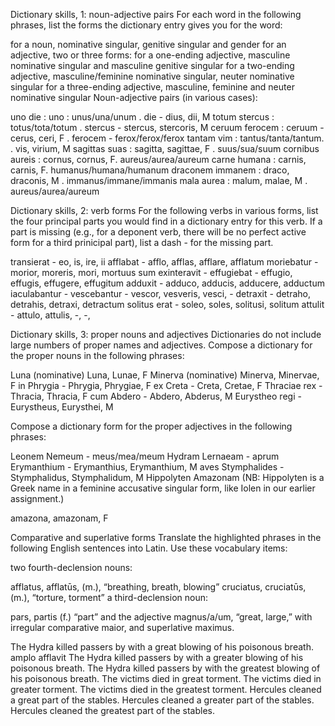 Dictionary skills, 1: noun-adjective pairs
For each word in the following phrases, list the forms the dictionary entry gives you for the word:

for a noun, nominative singular, genitive singular and gender
for an adjective, two or three forms:
for a one-ending adjective, masculine nominative singular and masculine genitive singular
for a two-ending adjective, masculine/feminine nominative singular, neuter nominative singular
for a three-ending adjective, masculine, feminine and neuter nominative singular
Noun-adjective pairs (in various cases):

uno die : uno : unus/una/unum   .   die - dius, dii, M
totum stercus : totus/tota/totum   .   stercus - stercus, stercoris, M
ceruum ferocem : ceruum - cerus, ceri, F   .   ferocem - ferox/ferox/ferox
tantam vim : tantus/tanta/tantum.  .   vis, virium, M
sagittas suas : sagitta, sagittae, F   .   suus/sua/suum
cornibus aureis : cornus, cornus, F.     aureus/aurea/aureum
carne humana : carnis, carnis, F.     humanus/humana/humanum
draconem immanem : draco, draconis, M   .   immanus/immane/immanis
mala aurea : malum, malae, M   .   aureus/aurea/aureum



Dictionary skills, 2: verb forms
For the following verbs in various forms, list the four principal parts you would
find in a dictionary entry for this verb. If a part is missing (e.g., for a deponent verb, 
there will be no perfect active form for a third prinicipal part), list a dash - for the missing part.

transierat - eo, is, ire, ii
afflabat - afflo, afflas, afflare, afflatum
moriebatur - morior, moreris, mori, mortuus sum
exinteravit - 
effugiebat - effugio, effugis, effugere, effugitum
adduxit - adduco, adducis, adducere, adductum
iaculabantur - 
vescebantur - vescor, vesveris, vesci, -
detraxit - detraho, detrahis, detraxi, detractum
solitus erat - soleo, soles, solitusi, solitum
attulit - attulo, attulis, -, -, 


Dictionary skills, 3: proper nouns and adjectives
Dictionaries do not include large numbers of proper names and adjectives. Compose a dictionary for the proper nouns in the following phrases:

Luna (nominative) Luna, Lunae, F
Minerva (nominative) Minerva, Minervae, F
in Phrygia - Phrygia, Phrygiae, F
ex Creta - Creta, Cretae, F
Thraciae rex - Thracia, Thracia, F
cum Abdero - Abdero, Abderus, M
Eurystheo regi - Eurystheus, Eurysthei, M

Compose a dictionary form for the proper adjectives in the following phrases:
 
Leonem Nemeum - meus/mea/meum
Hydram Lernaeam - 
aprum Erymanthium - Erymanthius, Erymanthium, M
aves Stymphalides - Stymphalidus, Stymphalidum, M
Hippolyten Amazonam (NB: Hippolyten is a Greek name in a feminine accusative singular form, like Iolen in our earlier assignment.)

amazona, amazonam, F


Comparative and superlative forms
Translate the highlighted phrases in the following English sentences into Latin. Use these vocabulary items:

two fourth-declension nouns:

afflatus, afflatūs, (m.), “breathing, breath, blowing”
cruciatus, cruciatūs, (m.), “torture, torment”
a third-declension noun:

pars, partis (f.) “part”
and the adjective magnus/a/um, “great, large,” with irregular comparative maior, and superlative maximus.

The Hydra killed passers by with a great blowing of his poisonous breath.
  amplo afflavit
The Hydra killed passers by with a greater blowing of his poisonous breath.
The Hydra killed passers by with the greatest blowing of his poisonous breath.
The victims died in great torment.
The victims died in greater torment.
The victims died in the greatest torment.
Hercules cleaned a great part of the stables.
Hercules cleaned a greater part of the stables.
Hercules cleaned the greatest part of the stables.





